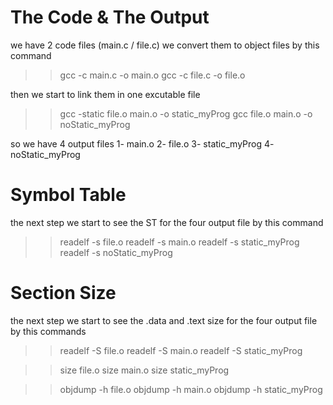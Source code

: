 # The Code & The Output
we have 2 code files (main.c / file.c)
we convert them to object files by this command

>> gcc -c main.c -o main.o
>> gcc -c file.c -o file.o

then we start to link them in one excutable file 

>> gcc -static file.o main.o -o static_myProg
>> gcc file.o main.o -o noStatic_myProg

so we have 4 output files
1- main.o
2- file.o
3- static_myProg
4- noStatic_myProg

# Symbol Table

the next step we start to see the ST for the four output file by this command

>> readelf -s file.o
>> readelf -s main.o
>> readelf -s static_myProg
>> readelf -s noStatic_myProg

# Section Size

the next step we start to see the .data and .text size for the four output file by this commands

>> readelf -S file.o
>> readelf -S main.o
>> readelf -S static_myProg

>> size  file.o
>> size  main.o
>> size  static_myProg

>> objdump -h  file.o
>> objdump -h  main.o
>> objdump -h  static_myProg
